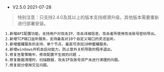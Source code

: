 - V2.5.0    2021-07-28

> 特别注意：只支持2.4.0及其以上的版本支持顺滑升级，其他版本需要重新进行部署安装。

    1.新增API配置功能，支持用户对攻击IP、攻击详细信息、攻击者所使用攻击账号密码导出。
    2.新增TCP端口监听服务，支持最高对10个自定义端口的灵活监听。
    3.新增蜜罐服务的支持，单个节点，最高可添加10种蜜罐服务。
    4.新增windows开机自启动能力，防止意外关机导致的程序退出。
    5.修复告警策略中，修改配置不生效的问题 。
    6.修复数据清理时，扫描数据，攻击IP及账号资产未进行清理的问题。
    7.修复部分使用交互问题。
